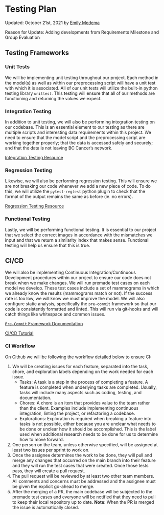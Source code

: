 # Testing Plan

Updated: October 21st, 2021 by [Emily Medema](https://github.com/emedema)

Reason for Update: Adding developments from Requirements Milestone and Group Evaluation

## Testing Frameworks

### Unit Tests
We will be implementing unit testing throughout our project. Each method in the model(s) as well as within our preprocessing script will have a unit test with which it is associated. All of our unit tests will utilize the built-in python testing library `unittest`. This testing will ensure that all of our methods are functioning and returning the values we expect.

### Integration Testing
In addition to unit testing, we will also be performing integration testing on our codebase. This is an essential element to our testing as there are multiple scripts and interesting data requirements within this project. We need to ensure that the model script and the preprocessing script are working together properly; that the data is accessed safely and securely; and that the data is not leaving BC Cancer’s network. 

[Integration Testing Resource](https://mq-software-carpentry.github.io/python-testing/09-integration/)

### Regression Testing
Likewise, we will also be performing regression testing. This will ensure we are not breaking our code whenever we add a new piece of code. To do this, we will utilize the `pytest-regtest` python plugin to check that the format of the output remains the same as before (ie. no errors).

[Regression Testing Resource](https://pypi.org/project/pytest-regtest/)

### Functional Testing
Lastly, we will be performing functional testing. It is essential to our project that we select the correct images in accordance with the mismatches we input and that we return a similarity index that makes sense. Functional testing will help us ensure that this is true. 

## CI/CD

We will also be implementing Continuous Integration/Continuous Development procedures within our project to ensure our code does not break when we make changes. We will run premade test cases on each model we develop. These test cases include a set of mammograms in which we already know the results (mammograms match or not). If the success rate is too low, we will know we must improve the model. We will also configure static analysis, specifically the `pre-commit` framework so that our code is consistently formatted and linted. This will run via git-hooks and will catch things like whitespace and common issues.

[`Pre-Commit` Framework Documentation](https://pre-commit.com/#cli)

[CI/CD Tutorial](https://towardsdatascience.com/ci-cd-by-example-in-python-46f1533cb09d)

### CI Workflow
On Github we will be following the workflow detailed below to ensure CI:
1. We will be creating issues for each feature, separated into the task, chore, and exploration labels depending on the work needed for each issue. 
    - Tasks: A task is a step in the process of completing a feature. A feature is completed when underlying tasks are completed. Usually, tasks will include many aspects such as coding, testing, and documentation.
    - Chores: A chore is an item that provides value to the team rather than the client. Examples include implementing continuous integration, linting the project, or refactoring a codebase.
    - Explorations: Exploration is required when breaking a feature into tasks is not possible, either because you are unclear what needs to be done or unclear how it should be accomplished. This is the label used when additional research needs to be done for us to determine how to move forward.
2. One person on the team, unless otherwise specified, will be assigned at least two issues per sprint to work on. 
3. Once the assignee determines the work to be done, they will pull and merge any changes that occurred on the main branch into their feature and they will run the test cases that were created. Once those tests pass, they will create a pull request.
4. The pull request will be reviewed by at least two other team members. All comments and concerns must be addressed and the assignee must be given the explicit go-ahead to merge. 
5. After the merging of a PR, the main codebase will be subjected to the premade test cases and everyone will be notified that they need to pull to keep their local repository up to date. **Note**: When the PR is merged the issue is automatically closed.
